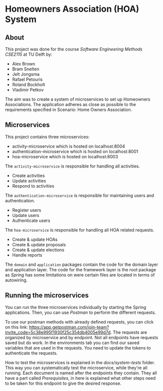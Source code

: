 # Homeowners Association (HOA) System

## About
This project was done for the course *Software Engineering Methods CSE2115* at TU Delft by:
- Alex Brown
- Bram Snelten
- Jelt Jongsma
- Rafael Petouris
- Roland Bockholt
- Vladimir Petkov

The aim was to create a system of microservices to set up Homeowners Associations. 
The application adheres as close as possible to the requirements specified in Scenario: Home Owners Association.



## Microservices

This project contains three microservices:
- activity-microservice which is hosted on localhost:8004
- authentication-microservice which is hosted on localhost:8001
- hoa-microservice which is hosted on localhost:8003

The `activity-microservice` is responsible for handling all activities.
- Create activities
- Update activities
- Respond to activities

The `authentication-microservice` is responsible for maintaining users and authentication.
- Register users
- Update users
- Authenticate users

The `hoa-microservice` is responsible for handling all HOA related requests.
- Create & update HOAs
- Create & update proposals
- Create & update elections
- Handle reports

The `domain` and `application` packages contain the code for the domain layer and application layer. The code for the framework layer is the root package as *Spring* has some limitations on were certain files are located in terms of autowiring.

## Running the microservices

You can run the three microservices individually by starting the Spring applications. Then, you can use *Postman* to perform the different requests.

To use our postman methods with already defined requests, you can click on this link: https://app.getpostman.com/join-team?invite_code=5c38e995f1930f25c354db4005e99d7d.
The requests are organized by microservice and by endpoint. Not all endpoints have requests saved but do work. In the environments tab you can find our saved variables that are used in the requests. You need to update the tokens to authenticate the requests.

How to test the microservices is explained in the *docs/system-tests* folder. This way you can systematically test the microservice, while they're all running.
Each document is named after the endpoints they contain. They all have a part called *Prerequisites*, in here is explained what other steps need to be taken for this endpoint to give the desired response.


